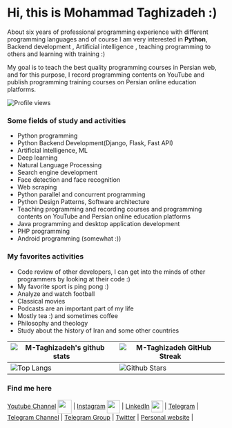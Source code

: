 # Hi, this is **Mohammad Taghizadeh** :) 
About six years of professional programming experience with different programming languages ​​and of course I am very interested in **Python**, Backend development , Artificial intelligence , teaching programming to others and learning with training :)

My goal is to teach the best quality programming courses in Persian web, and for this purpose, I record programming contents on YouTube and publish programming training courses on Persian online education platforms.

![Profile views](https://visitor-badge.glitch.me/badge?page_id=M-Taghizadeh.M-Taghizadeh)


### Some fields of study and activities 
- Python programming
- Python Backend Development(Django, Flask, Fast API)
- Artificial intelligence, ML
- Deep learning
- Natural Language Processing
- Search engine development
- Face detection and face recognition
- Web scraping
- Python parallel and concurrent programming
- Python Design Patterns, Software architecture
- Teaching programming and recording courses and programming contents on YouTube and Persian online education platforms
- Java programming and desktop application development
- PHP programming
- Android programming (somewhat :))


### My favorites activities
- Code review of other developers, I can get into the minds of other programmers by looking at their code :)
- My favorite sport is ping pong :)
- Analyze and watch football
- Classical movies
- Podcasts are an important part of my life
- Mostly tea :) and sometimes coffee
- Philosophy and theology
- Study about the history of Iran and some other countries


| ![M-Taghizadeh's github stats](https://github-readme-stats.vercel.app/api?username=M-Taghizadeh&show_icons=true&theme=tokyonight) | ![M-Taghizadeh GitHub Streak](https://github-readme-streak-stats.herokuapp.com/?user=M-Taghizadeh&theme=tokyonight) |
| --- | --- |
| ![Top Langs](https://github-readme-stats.vercel.app/api/top-langs/?username=M-Taghizadeh&theme=tokyonight) | ![Github Stars](https://github-readme-stats.vercel.app/api?username=M-Taghizadeh&show_icons=true&locale=en&count_private=true&hide_rank=true&custom_title=My%20GitHub%20Stats&disable_animations=true&theme=tokyonight) |


### Find me here 
[Youtube Channel](https://www.youtube.com/c/MohammadTaghizadeh) <a href = 'https://www.youtube.com/c/MohammadTaghizadeh'> <img width = '32px' align= 'center' src="https://raw.githubusercontent.com/rahulbanerjee26/githubAboutMeGenerator/main/icons/youtube.svg"/></a>  | 
[Instagram](https://www.instagram.com/taghizadeh.me) <a href = 'https://www.instagram.com/taghizadeh.me'> <img width = '30px' align= 'center' src="https://raw.githubusercontent.com/rahulbanerjee26/githubAboutMeGenerator/main/icons/instagram.svg"/></a> | 
[LinkedIn](https://linkedin.com/in/mtaghizadeh/) <a href = 'https://linkedin.com/in/mtaghizadeh/'> <img width = '27px' align= 'center' src="https://raw.githubusercontent.com/rahulbanerjee26/githubAboutMeGenerator/main/icons/linked-in-alt.svg"/></a> |
[Telegram](https://t.me/tqzdh) | 
[Telegram Channel](https://t.me/python_daneshjooyar) | 
[Telegram Group](https://t.me/joinchat/c_WMjvAuJVo5MGZk) | 
[Twitter](https://twitter.com/M__Taghizadeh) | 
[Personal website](http://m-taghizadeh.ir) | 
